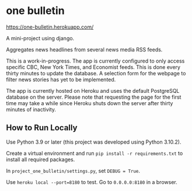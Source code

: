 # one bulletin

https://one-bulletin.herokuapp.com/

A mini-project using django.

Aggregates news headlines from several news media RSS feeds.

This is a work-in-progress. The app is currently configured to only access specific CBC, New York Times, and Economist feeds. This is done every thirty minutes to update the database. A selection form for the webpage to filter news stories has yet to be implemented.

The app is currently hosted on Heroku and uses the default PostgreSQL database on the server. Please note that requesting the page for the first time may take a while since Heroku shuts down the server after thirty minutes of inactivity.

## How to Run Locally

Use Python 3.9 or later (this project was developed using Python 3.10.2).

Create a virtual environment and run `pip install -r requirements.txt` to install all required packages.

In `project_one_bulletin/settings.py`, set `DEBUG = True`.

Use `heroku local --port=8180` to test. Go to `0.0.0.0:8180` in a browser.
